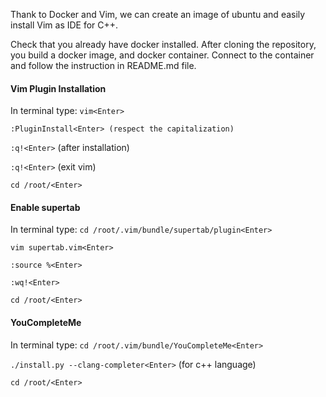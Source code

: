 Thank to Docker and Vim, we can create an image of ubuntu and easily install Vim as IDE for C++.

Check that you already have docker installed.
After cloning the repository, you build a docker image, and docker container. Connect to the container and follow the instruction in README.md file.

#### Vim Plugin Installation ####
In terminal type:
`vim<Enter>`

`:PluginInstall<Enter> (respect the capitalization)`

`:q!<Enter>` (after installation)

`:q!<Enter>` (exit vim)

`cd /root/<Enter>`
#### Enable supertab ####
In terminal type:
`cd /root/.vim/bundle/supertab/plugin<Enter>`

`vim supertab.vim<Enter>`

`:source %<Enter>`

`:wq!<Enter>`

`cd /root/<Enter>`

#### YouCompleteMe ####
In terminal type:
`cd /root/.vim/bundle/YouCompleteMe<Enter>`

`./install.py --clang-completer<Enter>` (for c++ language)

`cd /root/<Enter>`
